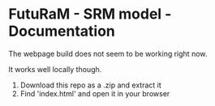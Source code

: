# FutuRaM - SRM model - Documentation

The webpage build does not seem to be working right now.

It works well locally though.

1. Download this repo as a .zip and extract it
2. Find 'index.html' and open it in your browser
